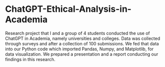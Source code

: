 # ChatGPT-Ethical-Analysis-in-Academia
Research project that I and a group of 4 students conducted the use of ChatGPT in Academia, namely universities and colleges. Data was collected through surveys and after a collection of 100 submissions. We fed that data into our Python code which imported Pandas, Numpy, and Matplotlib, for data visualization. We prepared a presentation and a report conducting our findings in this research.
